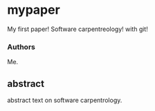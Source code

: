 # mypaper
My first paper! Software carpentreology! with git!

### Authors
Me.

## abstract
abstract text on software carpentrology.


